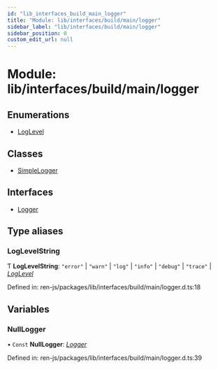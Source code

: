 ```yaml
---
id: "lib_interfaces_build_main_logger"
title: "Module: lib/interfaces/build/main/logger"
sidebar_label: "lib/interfaces/build/main/logger"
sidebar_position: 0
custom_edit_url: null
---
```


# Module: lib/interfaces/build/main/logger

## Enumerations

- [LogLevel](../enums/lib_interfaces_build_main_logger.loglevel.md)

## Classes

- [SimpleLogger](../classes/lib_interfaces_build_main_logger.simplelogger.md)

## Interfaces

- [Logger](../interfaces/lib_interfaces_build_main_logger.logger.md)

## Type aliases

### LogLevelString

Ƭ **LogLevelString**: ``"error"`` \| ``"warn"`` \| ``"log"`` \| ``"info"`` \| ``"debug"`` \| ``"trace"`` \| [*LogLevel*](../enums/lib_interfaces_build_main_logger.loglevel.md)

Defined in: ren-js/packages/lib/interfaces/build/main/logger.d.ts:18

## Variables

### NullLogger

• `Const` **NullLogger**: [*Logger*](../interfaces/lib_interfaces_build_main_logger.logger.md)

Defined in: ren-js/packages/lib/interfaces/build/main/logger.d.ts:39

